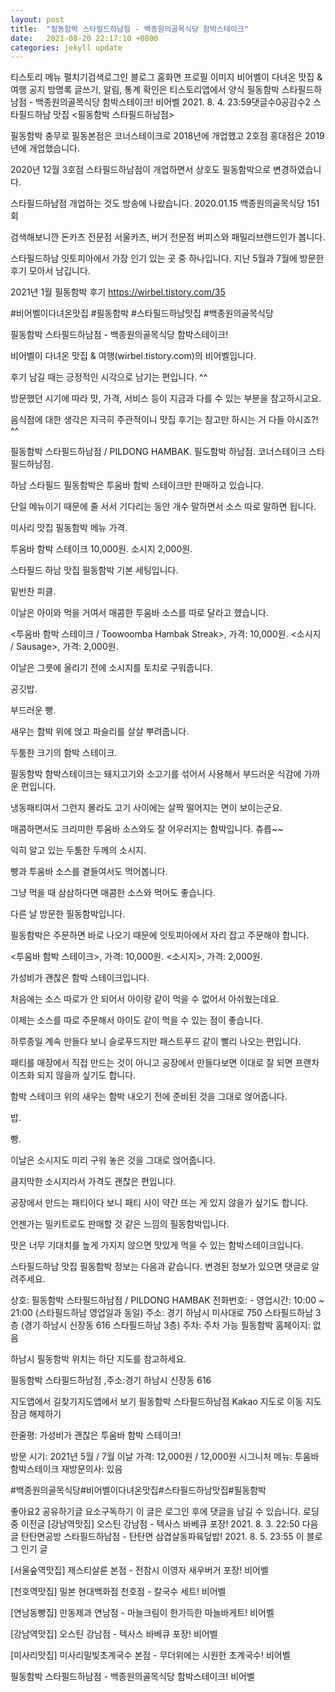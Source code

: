 ```yaml
---
layout: post
title:  "필동함박 스타필드하남점 - 백종원의골목식당 함박스테이크"
date:   2021-08-20 22:17:10 +0800
categories: jekyll update
---
```

티스토리 메뉴 펼치기검색로그인
블로그 홈화면
프로필 이미지
비어벨이 다녀온 맛집 & 여행
공지
방명록
글쓰기, 알림, 통계 확인은 티스토리앱에서
양식
필동함박 스타필드하남점 - 백종원의골목식당 함박스테이크!
비어벨
2021. 8. 4. 23:59댓글수0공감수2
스타필드하남 맛집 <필동함박 스타필드하남점>

필동함박 충무로 필동본점은 코너스테이크로 2018년에 개업했고
2호점 홍대점은 2019년에 개업했습니다.

2020년 12월 3호점 스타필드하남점이 개업하면서
상호도 필동함박으로 변경하였습니다.

스타필드하남점 개업하는 것도 방송에 나왔습니다.
2020.01.15 백종원의골목식당 151회

검색해보니깐 돈카츠 전문점 서울카츠, 버거 전문점 버피스와 패밀리브랜드인가 봅니다.

스타필드하남 잇토피아에서 가장 인기 있는 곳 중 하나입니다.
지난 5월과 7월에 방문한 후기 모아서 남깁니다.

2021년 1월 필동함박 후기 https://wirbel.tistory.com/35

 

 


#비어벨이다녀온맛집 #필동함박 #스타필드하남맛집 #백종원의골목식당

 

필동함박 스타필드하남점 - 백종원의골목식당 함박스테이크!

 


비어벨이 다녀온 맛집 & 여행(wirbel.tistory.com)의 비어벨입니다.

후기 남길 때는 긍정적인 시각으로 남기는 편입니다. ^^

방문했던 시기에 따라 맛, 가격, 서비스 등이
지금과 다를 수 있는 부분을 참고하시고요.

음식점에 대한 생각은 지극히 주관적이니
맛집 후기는 참고만 하시는 거 다들 아시죠?! ^^

 


필동함박 스타필드하남점 / PILDONG HAMBAK.
필도함박 하남점.
코너스테이크 스타필드하남점.

 

 


하남 스타필드 필동함박은 투움바 함박 스테이크만 판매하고 있습니다.

 

 


단일 메뉴이기 때문에 줄 서서 기다리는 동안 개수 말하면서 소스 따로 말하면 됩니다.

 

 


미사리 맛집 필동함박 메뉴 가격.

투움바 함박 스테이크 10,000원.
소시지 2,000원.

 

 


스타필드 하남 맛집 필동함박 기본 세팅입니다.

 

 


밑반찬 피클.

 

 


이날은 아이와 먹을 거여서 매콤한 투움바 소스를 따로 달라고 했습니다.

 

 


<투움바 함박 스테이크 / Toowoomba Hambak Streak>, 가격: 10,000원.
<소시지 / Sausage>, 가격: 2,000원.


 


이날은 그릇에 올리기 전에 소시지를 토치로 구워줍니다.

 

 


공깃밥.

 

 


부드러운 빵.

 

 


새우는 함박 위에 얹고 파슬리를 살살 뿌려줍니다.

 

 


두툼한 크기의 함박 스테이크.

 

 


필동함박 함박스테이크는 돼지고기와 소고기를 섞어서 사용해서 부드러운 식감에 가까운 편입니다.

 

 


냉동패티여서 그런지 몰라도 고기 사이에는 살짝 떨어지는 면이 보이는군요.

 

 


매콤하면서도 크리미한 투움바 소스와도 잘 어우러지는 함박입니다. 츄릅~~

 

 


익히 알고 있는 두툼한 두께의 소시지.

 

 


빵과 투움바 소스를 곁들여서도 먹어봅니다.

 

 


그냥 먹을 때 삼삼하다면 매콤한 소스와 먹어도 좋습니다.

 

 


다른 날 방문한 필동함박입니다.

필동함박은 주문하면 바로 나오기 때문에 잇토피아에서 자리 잡고 주문해야 합니다.

 

 


<투움바 함박 스테이크>, 가격: 10,000원.
<소시지>, 가격: 2,000원.

가성비가 괜찮은 함박 스테이크입니다.

 

 


처음에는 소스 따로가 안 되어서 아이랑 같이 먹을 수 없어서 아쉬웠는데요.

이제는 소스를 따로 주문해서 아이도 같이 먹을 수 있는 점이 좋습니다.

 

 


하루종일 계속 만들다 보니 슬로푸드지만 패스트푸드 같이 빨리 나오는 편입니다.

패티를 매장에서 직접 만드는 것이 아니고 공장에서 만들다보면
이대로 잘 되면 프랜차이즈화 되지 않을까 싶기도 합니다.

 

 


함박 스테이크 위의 새우는 함박 내오기 전에 준비된 것을 그대로 얹어줍니다.

 

 


밥.

 

 


빵.

 

 


이날은 소시지도 미리 구워 놓은 것을 그대로 얹어줍니다.

 

 


큼지막한 소시지라서 가격도 괜찮은 편입니다.

 

 


공장에서 만드는 패티이다 보니 패티 사이 약간 뜨는 게 있지 않을가 싶기도 합니다.

언젠가는 밀키트로도 판매할 것 같은 느낌의 필동함박입니다.

 

 


맛은 너무 기대치를 높게 가지지 않으면 맛있게 먹을 수 있는 함박스테이크입니다.

 

 


 

 

스타필드하남 맛집 필동함박 정보는 다음과 같습니다.
변경된 정보가 있으면 댓글로 알려주세요.

 


상호: 필동함박 스타필드하남점 / PILDONG HAMBAK
전화번호: -
영업시간: 10:00 ~ 21:00 (스타필드하남 영업일과 동일)
주소: 경기 하남시 미사대로 750 스타필드하남 3층
(경기 하남시 신장동 616 스타필드하남 3층)
주차: 주차 가능
필동함박 홈페이지: 없음

 

 

하남시 필동함박 위치는 하단 지도를 참고하세요.

 

필동함박 스타필드하남점
,주소:경기 하남시 신장동 616

지도앱에서 길찾기지도앱에서 보기
필동함박 스타필드하남점
Kakao 지도로 이동
지도 잠금 해제하기
 

 


한줄평: 가성비가 괜찮은 투움바 함박 스테이크!

방문 시기: 2021년 5월 / 7월
이날 가격: 12,000원 / 12,000원
시그니처 메뉴: 투움바함박스테이크
재방문의사: 있음

 

 

#백종원의골목식당#비어벨이다녀온맛집#스타필드하남맛집#필동함박

좋아요2
공유하기글 요소구독하기
이 글은 로그인 후에 댓글을 남길 수 있습니다.
로딩 중
이전글
[강남역맛집] 오스틴 강남점 - 텍사스 바베큐 포장!
2021. 8. 3. 22:50
다음글
탄탄면공방 스타필드하남점 - 탄탄면 삼겹살동파육덮밥!
2021. 8. 5. 23:55
이 블로그 인기 글

[서울숲역맛집] 제스티살룬 본점 - 전참시 이영자 새우버거 포장!
비어벨

[천호역맛집] 밀본 현대백화점 천호점 - 칼국수 세트!
비어벨

[연남동빵집] 만동제과 연남점 - 마늘크림이 한가득한 마늘바게트!
비어벨

[강남역맛집] 오스틴 강남점 - 텍사스 바베큐 포장!
비어벨

[미사리맛집] 미사리밀빛초계국수 본점 - 무더위에는 시원한 초계국수!
비어벨

필동함박 스타필드하남점 - 백종원의골목식당 함박스테이크!
비어벨